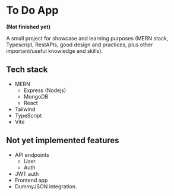 # To Do App

**(Not finished yet)**

A small project for showcase and learning purposes (MERN stack, Typescript, RestAPIs, good design and practices, plus other important/useful knowledge and skills).

## Tech stack

- MERN
  - Express (Nodejs)
  - MongoDB
  - React
- Tailwind
- TypeScript
- Vite

## Not yet implemented features

- API endpoints
  - User
  - Auth
- JWT auth
- Frontend app
- DummyJSON integration.
